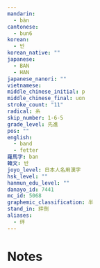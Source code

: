 ```yaml
---
mandarin:
  - bàn
cantonese:
  - bun6
korean:
  - 반
korean_native: ""
japanese:
  - BAN
  - HAN
japanese_nanori: ""
vietnamese:
middle_chinese_initial: p
middle_chinese_final: uɑn
stroke_count: "11"
radical: 糸
skip_number: 1-6-5
grade_level: 先進
pos: ""
english:
  - band
  - fetter
羅馬字: ban
韓文: 반
joyo_level: 日本人名用漢字
hsk_level: ""
hanmun_edu_level: ""
danayo_id: 7441
mc_id: 5068
graphemic_classification: 半
stand_in: 絆倒
aliases:
  - 绊
---
```


# Notes
